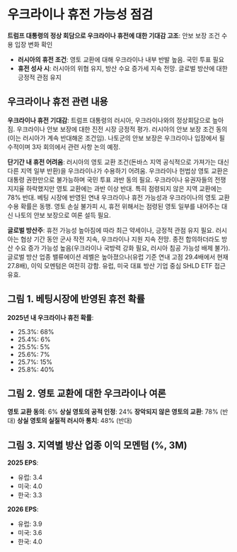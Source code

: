 # 우크라이나 휴전 가능성 점검

**트럼프 대통령의 정상 회담으로 우크라이나 휴전에 대한 기대감 고조**: 안보 보장 조건 수용 입장 변화 확인

- **러시아의 휴전 조건**: 영토 교환에 대해 우크라이나 내부 반발 높음. 국민 투표 필요
- **휴전 성사 시**: 러시아의 위협 유지, 방산 수요 증가세 지속 전망. 글로벌 방산에 대한 긍정적 관점 유지


## 우크라이나 휴전 관련 내용

**우크라이나 휴전 기대감**: 트럼프 대통령의 러시아, 우크라이나와의 정상회담으로 높아짐. 우크라이나 안보 보장에 대한 진전 시장 긍정적 평가. 러시아의 안보 보장 조건 동의(이는 러시아가 계속 반대해온 조건임). 나토군의 안보 보장은 우크라이나 입장에서 필수적이며 3자 회의에서 관련 사항 논의 예정.


**단기간 내 휴전 어려움**: 러시아의 영토 교환 조건(돈바스 지역 공식적으로 가져가는 대신 다른 지역 일부 반환)을 우크라이나가 수용하기 어려움. 우크라이나 헌법상 영토 교환은 대통령 권한만으로 불가능하며 국민 투표 과반 동의 필요. 우크라이나 유권자들의 전쟁 지지율 하락했지만 영토 교환에는 과반 이상 반대. 특히 점령되지 않은 지역 교환에는 78% 반대. 베팅 시장에 반영된 연내 우크라이나 휴전 가능성과 우크라이나의 영토 교환 수용 확률은 동행. 영토 손실 불가피 시, 휴전 위해서는 점령된 영토 일부를 내어주는 대신 나토의 안보 보장으로 여론 설득 필요.


**글로벌 방산주**: 휴전 가능성 높아짐에 따라 최근 약세이나, 긍정적 관점 유지 필요. 러시아는 협상 기간 동안 군사 작전 지속, 우크라이나 지원 지속 전망. 종전 합의하더라도 방산 수요 증가 가능성 높음(우크라이나 국방력 강화 필요, 러시아 침공 가능성 배제 불가). 글로벌 방산 업종 밸류에이션 레벨은 높아졌으나(유럽 기준 연내 고점 29.4배에서 현재 27.8배), 이익 모멘텀은 여전히 강함. 유럽, 미국 대표 방산 기업 중심 SHLD ETF 접근 유효.


## 그림 1. 베팅시장에 반영된 휴전 확률

**2025년 내 우크라이나 휴전 확률**: 
- 25.3%: 68%
- 25.4%: 6%
- 25.5%: 5%
- 25.6%: 7%
- 25.7%: 15%
- 25.8%: 40%


## 그림 2. 영토 교환에 대한 우크라이나 여론

**영토 교환 동의**: 6%
**상실 영토의 공적 인정**: 24%
**장악되지 않은 영토의 교환**: 78% (반대)
**상실 영토의 실질적 러시아 통치**: 48% (반대)


## 그림 3. 지역별 방산 업종 이익 모멘텀 (%, 3M)

**2025 EPS**:
- 유럽: 3.4
- 미국: 4.0
- 한국: 3.3

**2026 EPS**:
- 유럽: 3.9
- 미국: 3.6
- 한국: 4.0